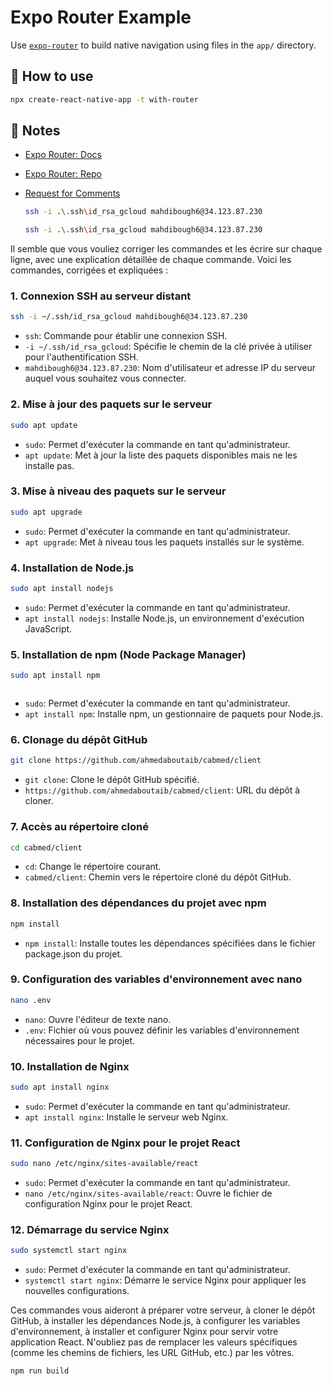 # Expo Router Example

Use [`expo-router`](https://expo.github.io/router) to build native navigation using files in the `app/` directory.

## 🚀 How to use

```sh
npx create-react-native-app -t with-router
```

## 📝 Notes

- [Expo Router: Docs](https://expo.github.io/router)
- [Expo Router: Repo](https://github.com/expo/router)
- [Request for Comments](https://github.com/expo/router/discussions/1)


  ```bash
  ssh -i .\.ssh\id_rsa_gcloud mahdibough6@34.123.87.230
   ```
   ```bash
  ssh -i .\.ssh\id_rsa_gcloud mahdibough6@34.123.87.230
   ```
Il semble que vous vouliez corriger les commandes et les écrire sur chaque ligne, avec une explication détaillée de chaque commande. Voici les commandes, corrigées et expliquées :

### 1. Connexion SSH au serveur distant
```bash
ssh -i ~/.ssh/id_rsa_gcloud mahdibough6@34.123.87.230
```
- `ssh`: Commande pour établir une connexion SSH.
- `-i ~/.ssh/id_rsa_gcloud`: Spécifie le chemin de la clé privée à utiliser pour l'authentification SSH.
- `mahdibough6@34.123.87.230`: Nom d'utilisateur et adresse IP du serveur auquel vous souhaitez vous connecter.

### 2. Mise à jour des paquets sur le serveur
```bash
sudo apt update
```
- `sudo`: Permet d'exécuter la commande en tant qu'administrateur.
- `apt update`: Met à jour la liste des paquets disponibles mais ne les installe pas.

### 3. Mise à niveau des paquets sur le serveur
```bash
sudo apt upgrade
```
- `sudo`: Permet d'exécuter la commande en tant qu'administrateur.
- `apt upgrade`: Met à niveau tous les paquets installés sur le système.

### 4. Installation de Node.js
```bash
sudo apt install nodejs
```
- `sudo`: Permet d'exécuter la commande en tant qu'administrateur.
- `apt install nodejs`: Installe Node.js, un environnement d'exécution JavaScript.

### 5. Installation de npm (Node Package Manager)
```bash
sudo apt install npm
```
```bash

```
- `sudo`: Permet d'exécuter la commande en tant qu'administrateur.
- `apt install npm`: Installe npm, un gestionnaire de paquets pour Node.js.

### 6. Clonage du dépôt GitHub
```bash
git clone https://github.com/ahmedaboutaib/cabmed/client
```
- `git clone`: Clone le dépôt GitHub spécifié.
- `https://github.com/ahmedaboutaib/cabmed/client`: URL du dépôt à cloner.

### 7. Accès au répertoire cloné
```bash
cd cabmed/client
```
- `cd`: Change le répertoire courant.
- `cabmed/client`: Chemin vers le répertoire cloné du dépôt GitHub.

### 8. Installation des dépendances du projet avec npm
```bash
npm install
```
- `npm install`: Installe toutes les dépendances spécifiées dans le fichier package.json du projet.

### 9. Configuration des variables d'environnement avec nano
```bash
nano .env
```
- `nano`: Ouvre l'éditeur de texte nano.
- `.env`: Fichier où vous pouvez définir les variables d'environnement nécessaires pour le projet.

### 10. Installation de Nginx
```bash
sudo apt install nginx
```
- `sudo`: Permet d'exécuter la commande en tant qu'administrateur.
- `apt install nginx`: Installe le serveur web Nginx.

### 11. Configuration de Nginx pour le projet React
```bash
sudo nano /etc/nginx/sites-available/react
```
- `sudo`: Permet d'exécuter la commande en tant qu'administrateur.
- `nano /etc/nginx/sites-available/react`: Ouvre le fichier de configuration Nginx pour le projet React.

### 12. Démarrage du service Nginx
```bash
sudo systemctl start nginx
```
- `sudo`: Permet d'exécuter la commande en tant qu'administrateur.
- `systemctl start nginx`: Démarre le service Nginx pour appliquer les nouvelles configurations.

Ces commandes vous aideront à préparer votre serveur, à cloner le dépôt GitHub, à installer les dépendances Node.js, à configurer les variables d'environnement, à installer et configurer Nginx pour servir votre application React. N'oubliez pas de remplacer les valeurs spécifiques (comme les chemins de fichiers, les URL GitHub, etc.) par les vôtres.

```bash
npm run build

```
```bash

```
```bash

```

